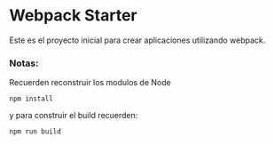 # Webpack Starter

Este es el proyecto inicial para crear aplicaciones utilizando webpack.

### Notas:

Recuerden reconstruir los modulos de Node

```
npm install
```

y para construir el build recuerden:

```
npm run build
```